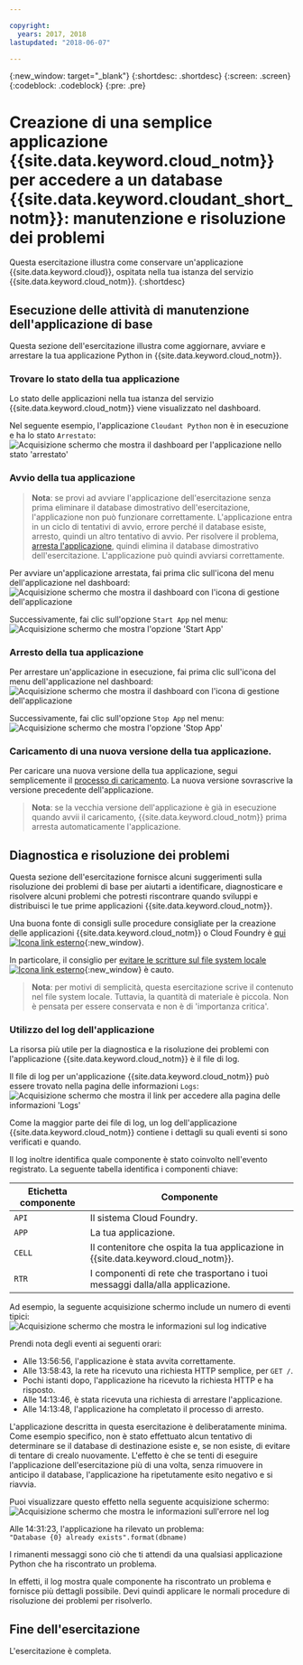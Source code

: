 ```yaml
---

copyright:
  years: 2017, 2018
lastupdated: "2018-06-07"

---
```


{:new_window: target="_blank"}
{:shortdesc: .shortdesc}
{:screen: .screen}
{:codeblock: .codeblock}
{:pre: .pre}

<!-- Acrolinx: 2017-01-11 -->

# Creazione di una semplice applicazione {{site.data.keyword.cloud_notm}} per accedere a un database {{site.data.keyword.cloudant_short_notm}}: manutenzione e risoluzione dei problemi

Questa esercitazione illustra come conservare un'applicazione
{{site.data.keyword.cloud}},
ospitata nella tua istanza del servizio {{site.data.keyword.cloud_notm}}.
{:shortdesc}

<div id="maintenance"></div>

## Esecuzione delle attività di manutenzione dell'applicazione di base

Questa sezione dell'esercitazione illustra come aggiornare,
avviare e arrestare la tua applicazione
Python in {{site.data.keyword.cloud_notm}}.

### Trovare lo stato della tua applicazione

Lo stato delle applicazioni nella tua istanza del servizio
{{site.data.keyword.cloud_notm}} viene visualizzato nel dashboard.

Nel seguente esempio,
l'applicazione `Cloudant Python` non è in esecuzione e
ha lo stato `Arrestato`:<br/>
![Acquisizione schermo che mostra il dashboard per l'applicazione nello stato 'arrestato' ](images/img0037.png)

### Avvio della tua applicazione

>   **Nota**: se provi ad avviare l'applicazione dell'esercitazione
    senza prima eliminare il database dimostrativo dell'esercitazione,
    l'applicazione non può funzionare correttamente.
    L'applicazione entra in un ciclo di tentativi di avvio,
    errore perché il database esiste,
    arresto,
    quindi un altro tentativo di avvio.
    Per risolvere il problema,
    [arresta l'applicazione](#stopping-your-application),
    quindi elimina il database dimostrativo dell'esercitazione.
    L'applicazione può quindi avviarsi correttamente.

Per avviare un'applicazione arrestata, fai prima clic sull'icona del menu dell'applicazione nel dashboard:<br/>
![Acquisizione schermo che mostra il dashboard con l'icona di gestione dell'applicazione](images/img0038.png)

Successivamente,
fai clic sull'opzione `Start App` nel menu:<br/>
![Acquisizione schermo che mostra l'opzione 'Start App' ](images/img0039.png)

### Arresto della tua applicazione

Per arrestare un'applicazione in esecuzione,
fai prima clic sull'icona del menu dell'applicazione nel dashboard:<br/>
![Acquisizione schermo che mostra il dashboard con l'icona di gestione dell'applicazione](images/img0040.png)

Successivamente,
fai clic sull'opzione `Stop App` nel menu:<br/>
![Acquisizione schermo che mostra l'opzione 'Stop App' ](images/img0041.png)

<div id="troubleshooting"></div>

### Caricamento di una nuova versione della tua applicazione.

Per caricare una nuova versione della tua applicazione,
segui semplicemente il [processo di caricamento](create_bmxapp_upload.html).
La nuova versione sovrascrive la versione precedente dell'applicazione.

>   **Nota**: se la vecchia versione dell'applicazione è già in esecuzione quando avvii il caricamento,
    {{site.data.keyword.cloud_notm}} prima arresta automaticamente l'applicazione.

## Diagnostica e risoluzione dei problemi

Questa sezione dell'esercitazione fornisce alcuni suggerimenti sulla risoluzione dei problemi di base per aiutarti
a identificare, diagnosticare
e risolvere alcuni problemi che potresti riscontrare quando sviluppi e distribuisci
le tue prime applicazioni {{site.data.keyword.cloud_notm}}.

Una buona fonte di consigli sulle procedure consigliate per la creazione delle applicazioni {{site.data.keyword.cloud_notm}} o
Cloud Foundry è
[qui
![Icona link esterno](../images/launch-glyph.svg "Icona link esterno")](https://docs.cloudfoundry.org/devguide/deploy-apps/prepare-to-deploy.html){:new_window}.

In particolare,
il consiglio per
[evitare le scritture sul file system locale
![Icona link esterno](../images/launch-glyph.svg "Icona link esterno")](https://docs.cloudfoundry.org/devguide/deploy-apps/prepare-to-deploy.html#filesystem){:new_window}
è cauto.

>   **Nota**: per motivi di semplicità,
    questa esercitazione scrive il contenuto nel file system locale.
    Tuttavia,
    la quantità di materiale è piccola.
    Non è pensata per essere conservata
    e non è di 'importanza critica'.

### Utilizzo del log dell'applicazione

La risorsa più utile per la diagnostica e la risoluzione dei problemi con l'applicazione
{{site.data.keyword.cloud_notm}} è il file di log.

Il file di log per un'applicazione {{site.data.keyword.cloud_notm}} può essere trovato nella pagina delle informazioni `Logs`:<br/>
![Acquisizione schermo che mostra il link per accedere alla pagina delle informazioni 'Logs' ](images/img0042.png)

Come la maggior parte dei file di log,
un log dell'applicazione {{site.data.keyword.cloud_notm}} contiene i dettagli su quali eventi si sono verificati e quando.

Il log inoltre identifica quale componente è stato coinvolto nell'evento registrato.
La seguente tabella identifica i componenti chiave:

Etichetta componente | Componente
----------------|----------
`API`           | Il sistema Cloud Foundry.
`APP`           | La tua applicazione.
`CELL`          | Il contenitore che ospita la tua applicazione in {{site.data.keyword.cloud_notm}}.
`RTR`           | I componenti di rete che trasportano i tuoi messaggi dalla/alla applicazione.

Ad esempio,
la seguente acquisizione schermo include un numero di eventi tipici:<br/>
![Acquisizione schermo che mostra le informazioni sul log indicative](images/img0043.png)

Prendi nota degli eventi ai seguenti orari:

-   Alle 13:56:56, l'applicazione è stata avvita correttamente.
-   Alle 13:58:43, la rete ha ricevuto una richiesta HTTP semplice, per `GET /`.
-   Pochi istanti dopo, l'applicazione ha ricevuto la richiesta HTTP e ha risposto.
-   Alle 14:13:46, è stata ricevuta una richiesta di arrestare l'applicazione.
-   Alle 14:13:48, l'applicazione ha completato il processo di arresto.

L'applicazione descritta in questa esercitazione è deliberatamente minima.
Come esempio specifico,
non è stato effettuato alcun tentativo di determinare se il database di destinazione esiste
e,
se non esiste,
di evitare di tentare di crealo nuovamente.
L'effetto è che se tenti di eseguire l'applicazione dell'esercitazione più di una volta,
senza rimuovere in anticipo il database,
l'applicazione ha ripetutamente esito negativo e si riavvia.

Puoi visualizzare questo effetto nella seguente acquisizione schermo:<br/>
![Acquisizione schermo che mostra le informazioni sull'errore nel log](images/img0044.png)

Alle 14:31:23,
l'applicazione ha rilevato un problema:<br/>
`"Database {0} already exists".format(dbname)`

I rimanenti messaggi sono ciò che ti attendi da una qualsiasi applicazione Python che ha riscontrato un problema.

In effetti,
il log mostra quale componente ha riscontrato un problema
e fornisce più dettagli possibile.
Devi quindi applicare le normali procedure di risoluzione dei problemi per risolverlo.

## Fine dell'esercitazione

L'esercitazione è completa.
